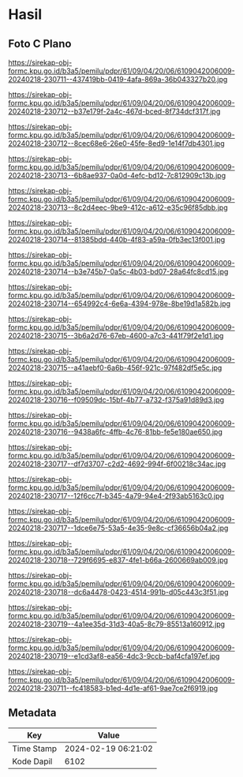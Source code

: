 # Hasil

## Foto C Plano

https://sirekap-obj-formc.kpu.go.id/b3a5/pemilu/pdpr/61/09/04/20/06/6109042006009-20240218-230711--437419bb-0419-4afa-869a-36b043327b20.jpg

https://sirekap-obj-formc.kpu.go.id/b3a5/pemilu/pdpr/61/09/04/20/06/6109042006009-20240218-230712--b37e179f-2a4c-467d-bced-8f734dcf317f.jpg

https://sirekap-obj-formc.kpu.go.id/b3a5/pemilu/pdpr/61/09/04/20/06/6109042006009-20240218-230712--8cec68e6-26e0-45fe-8ed9-1e14f7db4301.jpg

https://sirekap-obj-formc.kpu.go.id/b3a5/pemilu/pdpr/61/09/04/20/06/6109042006009-20240218-230713--6b8ae937-0a0d-4efc-bd12-7c812909c13b.jpg

https://sirekap-obj-formc.kpu.go.id/b3a5/pemilu/pdpr/61/09/04/20/06/6109042006009-20240218-230713--8c2d4eec-9be9-412c-a612-e35c96f85dbb.jpg

https://sirekap-obj-formc.kpu.go.id/b3a5/pemilu/pdpr/61/09/04/20/06/6109042006009-20240218-230714--81385bdd-440b-4f83-a59a-0fb3ec13f001.jpg

https://sirekap-obj-formc.kpu.go.id/b3a5/pemilu/pdpr/61/09/04/20/06/6109042006009-20240218-230714--b3e745b7-0a5c-4b03-bd07-28a64fc8cd15.jpg

https://sirekap-obj-formc.kpu.go.id/b3a5/pemilu/pdpr/61/09/04/20/06/6109042006009-20240218-230714--654992c4-6e6a-4394-978e-8be19d1a582b.jpg

https://sirekap-obj-formc.kpu.go.id/b3a5/pemilu/pdpr/61/09/04/20/06/6109042006009-20240218-230715--3b6a2d76-67eb-4600-a7c3-441f79f2e1d1.jpg

https://sirekap-obj-formc.kpu.go.id/b3a5/pemilu/pdpr/61/09/04/20/06/6109042006009-20240218-230715--a41aebf0-6a6b-456f-921c-97f482df5e5c.jpg

https://sirekap-obj-formc.kpu.go.id/b3a5/pemilu/pdpr/61/09/04/20/06/6109042006009-20240218-230716--f09509dc-15bf-4b77-a732-f375a91d89d3.jpg

https://sirekap-obj-formc.kpu.go.id/b3a5/pemilu/pdpr/61/09/04/20/06/6109042006009-20240218-230716--9438a6fc-4ffb-4c76-81bb-fe5e180ae650.jpg

https://sirekap-obj-formc.kpu.go.id/b3a5/pemilu/pdpr/61/09/04/20/06/6109042006009-20240218-230717--df7d3707-c2d2-4692-994f-6f00218c34ac.jpg

https://sirekap-obj-formc.kpu.go.id/b3a5/pemilu/pdpr/61/09/04/20/06/6109042006009-20240218-230717--12f6cc7f-b345-4a79-94e4-2f93ab5163c0.jpg

https://sirekap-obj-formc.kpu.go.id/b3a5/pemilu/pdpr/61/09/04/20/06/6109042006009-20240218-230717--1dce6e75-53a5-4e35-9e8c-cf36656b04a2.jpg

https://sirekap-obj-formc.kpu.go.id/b3a5/pemilu/pdpr/61/09/04/20/06/6109042006009-20240218-230718--729f6695-e837-4fe1-b66a-2600669ab009.jpg

https://sirekap-obj-formc.kpu.go.id/b3a5/pemilu/pdpr/61/09/04/20/06/6109042006009-20240218-230718--dc6a4478-0423-4514-991b-d05c443c3f51.jpg

https://sirekap-obj-formc.kpu.go.id/b3a5/pemilu/pdpr/61/09/04/20/06/6109042006009-20240218-230719--4a1ee35d-31d3-40a5-8c79-85513a160912.jpg

https://sirekap-obj-formc.kpu.go.id/b3a5/pemilu/pdpr/61/09/04/20/06/6109042006009-20240218-230719--e1cd3af8-ea56-4dc3-9ccb-baf4cfa197ef.jpg

https://sirekap-obj-formc.kpu.go.id/b3a5/pemilu/pdpr/61/09/04/20/06/6109042006009-20240218-230711--fc418583-b1ed-4d1e-af61-9ae7ce2f6919.jpg


## Metadata

| Key        | Value               |
| ---------- | ------------------- |
| Time Stamp | 2024-02-19 06:21:02 |
| Kode Dapil | 6102                |



